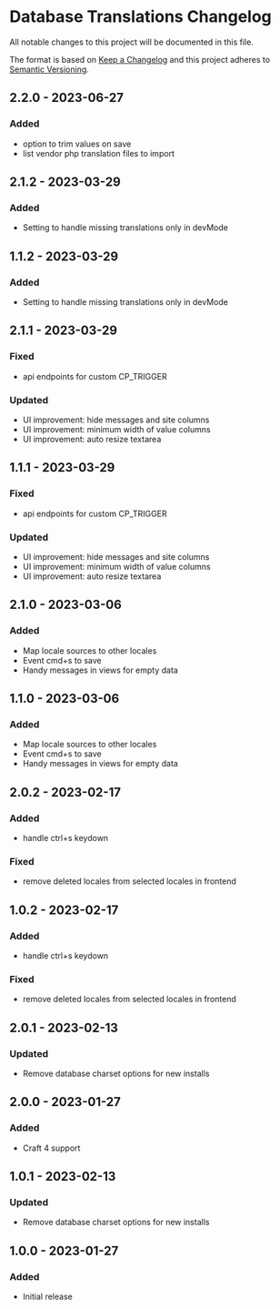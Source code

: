# Database Translations Changelog

All notable changes to this project will be documented in this file.

The format is based on [Keep a Changelog](http://keepachangelog.com/) and this project adheres to [Semantic Versioning](http://semver.org/).

## 2.2.0 - 2023-06-27
### Added
- option to trim values on save
- list vendor php translation files to import

## 2.1.2 - 2023-03-29
### Added
- Setting to handle missing translations only in devMode

## 1.1.2 - 2023-03-29
### Added
- Setting to handle missing translations only in devMode

## 2.1.1 - 2023-03-29
### Fixed
- api endpoints for custom CP_TRIGGER
### Updated
- UI improvement: hide messages and site columns
- UI improvement: minimum width of value columns
- UI improvement: auto resize textarea

## 1.1.1 - 2023-03-29
### Fixed
- api endpoints for custom CP_TRIGGER
### Updated
- UI improvement: hide messages and site columns
- UI improvement: minimum width of value columns
- UI improvement: auto resize textarea

## 2.1.0 - 2023-03-06
### Added
- Map locale sources to other locales
- Event cmd+s to save
- Handy messages in views for empty data

## 1.1.0 - 2023-03-06
### Added
- Map locale sources to other locales
- Event cmd+s to save
- Handy messages in views for empty data

## 2.0.2 - 2023-02-17
### Added
- handle ctrl+s keydown
### Fixed
- remove deleted locales from selected locales in frontend

## 1.0.2 - 2023-02-17
### Added
- handle ctrl+s keydown
### Fixed
- remove deleted locales from selected locales in frontend

## 2.0.1 - 2023-02-13
### Updated
- Remove database charset options for new installs

## 2.0.0 - 2023-01-27
### Added
- Craft 4 support

## 1.0.1 - 2023-02-13
### Updated
- Remove database charset options for new installs

## 1.0.0 - 2023-01-27
### Added
- Initial release
